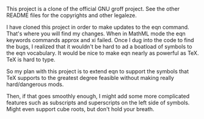 This project is a clone of the official GNU groff project. See the other README files for the
copyrights and other legaleze.

I have cloned this project in order to make updates to the eqn command. That's where you will find
my changes. When in MathML mode the eqn keywords commands approx and xi failed. Once I dug into the
code to find the bugs, I realized that it wouldn't be hard to ad a boatload of symbols to the
eqn vocabulary. It would be nice to make eqn nearly as powerful as TeX. TeX is hard to type.

So my plan with this project is to  extend eqn to support the symbols that TeX supports to the
greatest degree feasible without making really hard/dangerous mods. 

Then, if that goes smoothly enough, I might add some more complicated features such as
subscripts and superscripts on the left side of symbols. Might even support cube roots, but
don't hold your breath.
